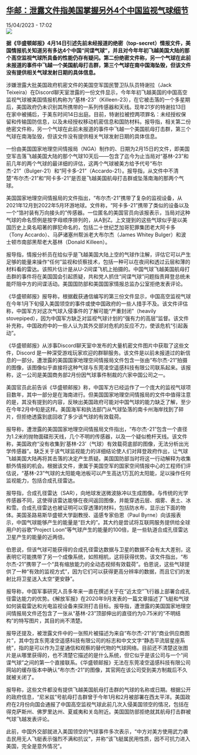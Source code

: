 <!--1681571704000-->
[华邮：泄露文件指美国掌握另外4个中国监视气球细节](https://www.rfi.fr/cn/%E7%BE%8E%E6%B4%B2/20230415-%E5%8D%8E%E9%82%AE-%E6%B3%84%E9%9C%B2%E6%96%87%E4%BB%B6%E6%8C%87%E7%BE%8E%E5%9B%BD%E6%8E%8C%E6%8F%A1%E5%8F%A6%E5%A4%964%E4%B8%AA%E4%B8%AD%E5%9B%BD%E7%9B%91%E8%A7%86%E6%B0%94%E7%90%83%E7%BB%86%E8%8A%82)
------

<div>15/04/2023 - 17:02</div><img src="https://s.rfi.fr/media/display/90605748-a73d-11ed-b0fe-005056a90284/w:1280/p:16x9/AP23038570492754.jpg"><p><strong>据《华盛顿邮报》4月14日引述先前未经报道的绝密（top-secret）情报文件，美国情报机关知道另有多达4个中国“间谍气球”，并且对今年年初飞越美国大陆的那个高空监视气球所具备的性能仍存有疑问。第二份绝密文件称，另一个气球在此前未报道的事件中飞越一个美国航母打击群，第三个气球在南中国海坠毁，但该文件没有提供相关气球发射日期的具体信息。                    </strong></p><div><p><span><span><span><span><span><span>涉嫌泄露大批美国政府机密文件的</span></span></span><span><span><span><span>美国空军国民警卫队队员</span></span></span></span><span><span><span><span>特谢拉（</span></span></span></span><span><span><span><span>Jack Teixeira</span></span></span></span><span><span><span><span>）</span></span></span></span><span><span><span><span>在Discord聊天室泄露的一份文件显示，今年年初飞越美国的中国高空监视气球被美国情报机构称为“基林-23”（Killeen-23），在它被击落的一个多星期后，美国政府仍未</span></span></span></span></span></span></span>识别<span><span><span><span><span><span><span>其所携带的一系列传感器和天线。现年</span>21岁的特谢拉13日在家中被捕后，于美东时间14日出庭。目前，</span></span></span><span>特谢拉被控两项罪名：未经授权<span><span>保留和传输国防信息</span></span>，以及未经授权移动机密信息和国防材料。<span><span>报导指，相关<span>第二份绝密文件称，另一个气球在此前未</span></span></span></span></span></span></span>报道<span><span><span><span><span><span><span>的事件中飞越</span></span></span></span></span></span></span>一个<span><span><span><span><span><span><span>美国航母打击群，第三个气球在南海坠毁，但</span></span></span></span></span></span></span>该文件<span><span><span><span><span><span><span>没有提供</span></span></span></span></span></span></span>相关气球<span><span><span><span><span><span><span>发射日期的具体信息。</span></span></span></span></span></span></span></p><p><span><span><span><span><span><span><span>一份由美国国家地理空间情报局（NGA）制作的、日期为2月15日的文件，即美国空军击落飞越美国大陆的那个气球10天后——包含了迄今为止当局对“基林-23”和前几年的两个气球的最详细的评估，这两个气球被美方</span></span></span></span></span></span></span><span><span><span><span>给予代号<span><span><span>“布尔杰-21”（Bulger-21）和“阿卡多-21”（Accardo-21）。报导指，从文件中不清楚“布尔杰-21”和“阿卡多-21”是否是飞越美国航母打击群</span></span></span></span></span></span></span><span><span><span><span>或</span></span></span></span><span><span><span><span><span><span><span>坠落南海的那两个气球。</span></span></span></span></span></span></span></p><p><span><span><span><span><span><span>美国国家地理空间情报局</span></span></span><span>的文件指出，</span><span><span><span>“布尔杰</span></span></span><span><span><span>-21”</span></span></span><span>携带了复杂的监视设备，从</span>2021<span>年</span>12<span>月到</span>2022<span>年</span>5<span>月环游地球。文件称，</span><span><span><span>“阿卡多</span></span></span><span><span><span>-21”</span></span></span><span>携带了类似的设备以及一个“箔衬装有万向接头的”传感器。一位匿名的美国官员向该报表示，当局对这种气球的命名惯例是按字母顺序排列的，从</span>A<span>到</span>Z<span>。上文提到的这些气球似乎是以美国历史上臭名昭著的罪犯命名的，包括二十世纪芝加哥犯罪集团老大阿卡多（</span>Tony Accardo<span>）、马萨诸塞州帮派老大布尔杰（</span>James Whitey Bulger<span>）和波士顿市南部黑帮老大<span><span>基林</span></span></span><span>（</span>Donald Killeen<span>）。</span></span></span></span></p><p><span><span><span><span>报导指，情报分析员在</span></span></span></span>给<span><span><span><span>似乎是飞越美国大陆上空的气球</span></span></span></span>作注解，评估<span><span><span><span>它可以产生足够的能量来操作“任何”监视和侦察技术，包括一种可以在夜间和透过云层和薄的材料看的雷达。该照片估计是从</span>U-2<span>间谍飞机上拍摄的。中国气球飞越美国航母打击群的事件将在美国国会引起质疑，共和党人抓住“间谍气球”问题指责拜登总统未能吓阻中方的间谍活动。美国国防部和美国国家情报总监办公室拒绝发表评论。</span></span></span></span></p><p><span><span><span><span><span><span>《华盛顿邮报》</span></span></span><span>报导称，根据截获通信编写的第三份文件显示，中国高空监视气球在</span><span>今年</span>1<span>月下旬侵入美国领空的事件或使中国政府的一些人措手不及。该文件评估称，中国军方对这次气球入侵事件的了解可能“严重</span></span></span></span>封闭<span><span><span><span>”（</span></span></span></span>heavily stovepiped）<span><span><span><span>，因为中国军方缺乏对监视气球计划的“强有力的高层”监督。该文件补充称，中国政府中的一些人认为其外交部对危机的反应不力，使该危机“引起轰动”。</span></span></span></span></p><p><span><span><span><span><span><span>《华盛顿邮报》</span></span>从涉事</span>Discord<span>聊天室中发布的大量机密文件图片中获取了这些文件，</span>Discord <span>是一种深受游戏玩家欢迎的群聊服务。</span><span>该文件是以前未报道过的新信息的一部分。</span><span>遭泄露的</span><span><span><span>美国国家地理空间情报局</span></span></span><span>文件包含一张由</span><span><span><span>“布尔杰</span></span></span><span><span><span>-21”</span></span></span><span>拍摄的图像，该图像似乎直接将这种气球与东莞凌空遥感科技有限公司联系起来。该报称，这一公司是美国商务部</span>2<span>月份因</span>气球事件制裁的六家中国公司之一。</span></span></span></p><p><span><span><span><span>美国官员此前告诉</span><span><span><span>《华盛顿邮报》称</span></span></span><span>，中国军方已经运作了一个庞大的监视气球项目数年，其中一部分是在海南进行。但</span><span><span><span>美国国家地理空间情报局</span></span>的文件中值得注意的是，其没有提到的内容，反映出美国政府可能对中国气球的能力缺乏了解，至少在今年</span>2<span>月中旬是这样。美国海军和执法部门从气球坠落的南卡州海岸找到了碎片，但拒绝透露到底回收了多少该气球的有效载荷。</span></span></span></span></p><p><span><span><span><span>报导称，遭泄露的</span><span><span><span>美国国家地理空间情报局</span></span></span><span>文件指出，</span><span><span><span>“布尔杰</span></span></span><span><span><span>-21”</span></span></span><span>包含一个直径为</span>1.2<span>米的抛物面碟形天线，几个不明的传感器，以及一个疑似桅杆天线。该文件称，美国政府“没有收集到‘</span><span><span><span>基林</span></span></span><span><span><span>-23’（气球）</span></span>有效载荷底部的图像，无法分析出光学传感器”。缺乏关于该气球监视能力的详细结论使人们对拜登政府作出，让气球飞越美国大陆再将其击落的决定产生质疑。美国国防部当时将这一行动解释为收集额外情报的机会。根据该文件，隶属于<span><span>美国</span></span>空军的国家空间情报中心的工程师们评估说，“<span><span>基林</span></span></span><span><span><span>-23”气球</span></span></span><span>的太阳能电池板可以产生高达</span>1<span>万瓦的太阳能，足以操作任何监视能力，包括合成孔径雷达。</span></span></span></span></p><p><span><span><span><span>报导指，合成孔径雷达（</span>SAR<span>），向地球发送微波脉冲以生成图像。与传统的光学传感器不同，这使得该雷达能够在夜间返回图像，并能穿透云层、烟雾、表土、冰和雪。合成孔径雷达也被证明可以穿透薄的材料，包括防水布，显示出下面的物体。美国圣路易斯华盛顿大学副教授、遥感专家伯恩（</span>Paul Byrne<span>）向该报表示，中国气球能够产生的能量是“巨大的”。其大约是</span></span></span></span>尝试将互联网服务提供给全球用户<span><span><span><span>的谷歌“</span>Project Loon”<span>等气球产生的能量的</span>100<span>倍，是一些轨道合成孔径雷达卫星产生的能量的近两倍。</span></span></span></span></p><p><span><span><span><span>伯恩说，但该气球可能获得的合成孔径雷达数据与卫星的数据不会有太大差别，这表明它可能携带了另一个成像系统，如照相机，这将获得优势。该文件指出，<span><span>“布尔杰-21”</span></span>携带了一个“具有缩放能力的全动态视频有效载荷”。伯恩说，这些气球提供了一种“有效的监视方式”，因为它们可以获得更高分辨率的数据，而且它们的发射比将卫星送入太空“更安静”。</span></span></span></span></p><p><span><span><span><span>报导称，中国军事研究人员多年来一直在撰述关于在“近太空”飞行器上部署合成孔径雷达能力的优势。《解放军报》在</span>2020<span>年</span>9<span>月发表的一篇文章描述了飞艇和气球如何装载雷达和光电监视设备来探测打击目标。报导指，遭泄露的<span><span>美国国家地理空间情报局</span></span></span><span>文件还包含了一张从</span><span><span><span>“基林</span></span></span><span><span><span>-23”</span></span></span><span>顶部伸出的直径约为</span>0.75<span>米的</span><span>“不明结构</span><span>”的特写图片，其目的尚不清楚。</span></span></span></span></p><p><span><span><span><span>报导还提及，被泄露文件中的一张照片被描述为来自<span><span>“布尔杰-21”</span></span>的“商业供应商图片”，其中包含东莞凌空遥感科技有限公司的标志和中文文字“静态平流层星座系统”，指的是可以作为卫星通信和观察的替代物的气球网络。目前还不清楚这张图片是从哪里获得的，也不清楚它描述的是什么系统，但它似乎是该公司与一个“间谍气球”之间的第一个直接联系。</span><span><span><span>《华盛顿邮报》</span></span></span><span>无法在</span><span>东莞凌空遥感科技有限公司网站的缓存版本中确认</span><span><span><span>“布尔杰</span></span></span><span><span><span>-21”</span></span>的图像，其官网在该公司受到美方制裁后不久就被关闭了。</span></span></span></span></p><p><span><span><span><span>报导称，这些文件都没有提供飞越美国航母打击群的气球的名称或日期。根据公开的政府信息，“尼米兹”号航母打击群曾于今年</span>1<span>月和</span>2<span>月被部署在西太平洋。美国政府在</span>2<span>月份向国会通报了中国高空监视气球此前几次入侵美国领空的情况，包括在得克萨斯州、佛罗里达州、夏威夷和关岛附近。美国国防部拒绝就其航母打击群被气球飞越发表评论。</span></span></span></span></p><p><span><span><span><span><span><span><span>此前，中国外交部就进入美国领空的气球事件多次表示，</span></span></span>“中方对美方使用武力袭击民用无人飞艇表示强烈不满和抗议”，<span><span><span>并称“</span></span></span>该飞艇属民用性质，因不可抗力进入美国，完全是意外情况”。</span> </span></span></span></p><div data-selfpromo-newsletter></div><div data-selfpromo-app></div></div>
